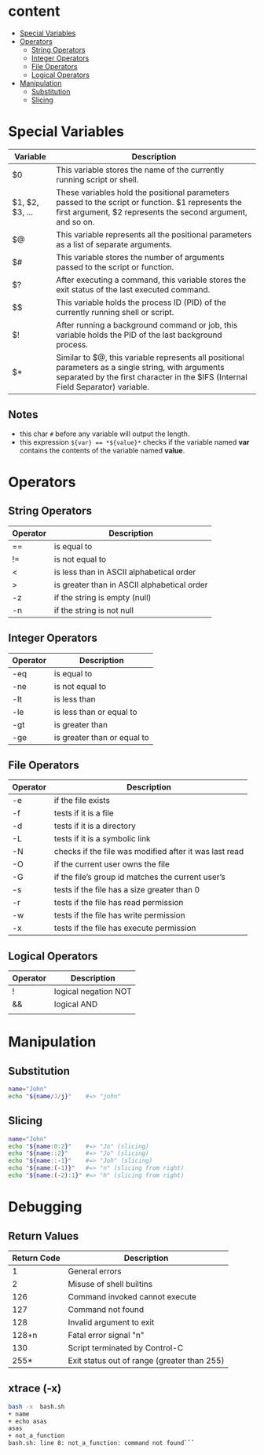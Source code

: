 # content 
- [Special Variables](#special-variables)
- [Operators](#operators)
  - [String Operators](#string-operators)
  - [Integer Operators](#integer-operators)
  - [File Operators](#file-operators)
  - [Logical Operators](#logical-operators)
- [Manipulation](#manipulation)
  - [Substitution](#substitution)  
  - [Slicing](#slicing)

# Special Variables

| Variable | Description                                                                                         |
|----------|-----------------------------------------------------------------------------------------------------|
| $0       | This variable stores the name of the currently running script or shell.                           |
| $1, $2, $3, ... | These variables hold the positional parameters passed to the script or function. $1 represents the first argument, $2 represents the second argument, and so on. |
| $@       | This variable represents all the positional parameters as a list of separate arguments.           |
| $#       | This variable stores the number of arguments passed to the script or function.                    |
| $?       | After executing a command, this variable stores the exit status of the last executed command.     |
| $$       | This variable holds the process ID (PID) of the currently running shell or script.                 |
| $!       | After running a background command or job, this variable holds the PID of the last background process. |
| $*       | Similar to $@, this variable represents all positional parameters as a single string, with arguments separated by the first character in the $IFS (Internal Field Separator) variable. |

## Notes 
- this char `#` before any variable will output the length.
- this expression  `${var} == *${value}*` checks if the variable named **var** contains the contents of the variable named **value**.



# Operators

## String Operators

| Operator | Description                               |
|----------|-------------------------------------------|
| ==       | is equal to                               |
| !=       | is not equal to                           |
| <        | is less than in ASCII alphabetical order |
| >        | is greater than in ASCII alphabetical order |
| -z       | if the string is empty (null)            |
| -n       | if the string is not null                |

## Integer Operators

| Operator | Description                   |
|----------|-------------------------------|
| -eq      | is equal to                   |
| -ne      | is not equal to               |
| -lt      | is less than                  |
| -le      | is less than or equal to      |
| -gt      | is greater than               |
| -ge      | is greater than or equal to   |


## File Operators

| Operator | Description                                   |
|----------|-----------------------------------------------|
| -e       | if the file exists                            |
| -f       | tests if it is a file                        |
| -d       | tests if it is a directory                   |
| -L       | tests if it is a symbolic link               |
| -N       | checks if the file was modified after it was last read |
| -O       | if the current user owns the file            |
| -G       | if the file’s group id matches the current user’s |
| -s       | tests if the file has a size greater than 0  |
| -r       | tests if the file has read permission        |
| -w       | tests if the file has write permission       |
| -x       | tests if the file has execute permission     |

## Logical Operators

| Operator | Description          |
|----------|----------------------|
| !        | logical negation NOT |
| &&       | logical AND          |
| ||       | logical OR           |

# Manipulation 

## Substitution
```bash
name="John"
echo "${name/J/j}"    #=> "john"
```
## Slicing
```bash
name="John"
echo "${name:0:2}"    #=> "Jo" (slicing)
echo "${name::2}"     #=> "Jo" (slicing)
echo "${name::-1}"    #=> "Joh" (slicing)
echo "${name:(-1)}"   #=> "n" (slicing from right)
echo "${name:(-2):1}" #=> "h" (slicing from right)
```

# Debugging

## Return Values
| Return Code | Description                                        |
|-------------|----------------------------------------------------|
| 1           | General errors                                     |
| 2           | Misuse of shell builtins                          |
| 126         | Command invoked cannot execute                    |
| 127         | Command not found                                 |
| 128         | Invalid argument to exit                          |
| 128+n       | Fatal error signal "n"                            |
| 130         | Script terminated by Control-C                     |
| 255*        | Exit status out of range (greater than 255)       |

## xtrace (-x)
```bash
bash -x  bash.sh                                                                                                                                                                           127 ↵
+ name
+ echo asas
asas
+ not_a_function
bash.sh: line 8: not_a_function: command not found```
